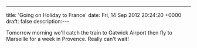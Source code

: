 ---
title: 'Going on Holiday to France'
date: Fri, 14 Sep 2012 20:24:20 +0000
draft: false
description:---

Tomorrow morning we'll catch the train to Gatwick Airport then fly to Marseille for a week in Provence. Really can't wait!